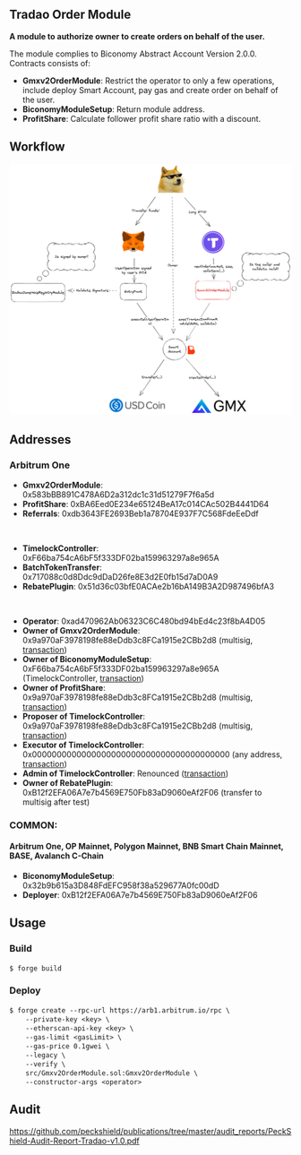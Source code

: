 ## Tradao Order Module

**A module to authorize owner to create orders on behalf of the user.**

The module complies to Biconomy Abstract Account Version 2.0.0. Contracts consists of:

-   **Gmxv2OrderModule**: Restrict the operator to only a few operations, include deploy Smart Account, pay gas and create order on behalf of the user.
-   **BiconomyModuleSetup**: Return module address.
-   **ProfitShare**: Calculate follower profit share ratio with a discount.

## Workflow

![Alt text](./doc/workflow.png?raw=true "Workflow")

## Addresses

### Arbitrum One

-   **Gmxv2OrderModule**: 0x583bBB891C478A6D2a312dc1c31d51279F7f6a5d
-   **ProfitShare**: 0xBA6Eed0E234e65124BeA17c014CAc502B4441D64
-   **Referrals**: 0xdb3643FE2693Beb1a78704E937F7C568FdeEeDdf

<br />

-   **TimelockController**: 0xF66ba754cA6bF5f333DF02ba159963297a8e965A
-   **BatchTokenTransfer**: 0x717088c0d8Ddc9dDaD26fe8E3d2E0fb15d7aD0A9
-   **RebatePlugin**: 0x51d36c03bfE0ACAe2b16bA149B3A2D987496bfA3

<br />

-   **Operator**: 0xad470962Ab06323C6C480bd94bEd4c23f8bA4D05
-   **Owner of Gmxv2OrderModule**: 0x9a970aF3978198fe88eDdb3c8FCa1915e2CBb2d8 (multisig, [transaction](https://arbiscan.io/tx/0x63625559add48e45882c990fac0c34bbae9d31e07c9c5cac3a5b7c050de7a488))
-   **Owner of BiconomyModuleSetup**: 0xF66ba754cA6bF5f333DF02ba159963297a8e965A (TimelockController, [transaction](https://arbiscan.io/tx/0xcf0cbb1d0ebaec37f9e6cacfc63ed70875fd7fca760dfaf1d1892e2833df8100))
-   **Owner of ProfitShare**: 0x9a970aF3978198fe88eDdb3c8FCa1915e2CBb2d8 (multisig, [transaction](https://arbiscan.io/tx/0xe99d876e717bde60bad1554524c5de51c816ee552803536d031a30686f91855d))
-   **Proposer of TimelockController**: 0x9a970aF3978198fe88eDdb3c8FCa1915e2CBb2d8 (multisig, [transaction](https://arbiscan.io/tx/0x41a9bbd93286f673d1e7efa561ad7a8bb7ce56d10f89c141bde603e6208b5506))
-   **Executor of TimelockController**: 0x0000000000000000000000000000000000000000 (any address, [transaction](https://arbiscan.io/tx/0x41a9bbd93286f673d1e7efa561ad7a8bb7ce56d10f89c141bde603e6208b5506))
-   **Admin of TimelockController**: Renounced ([transaction](https://arbiscan.io/tx/0xfd9fb29a2cdbb93ce5fd3840afe9944fa336712c75a41f7e30c0becf967fe83e))
-   **Owner of RebatePlugin**: 0xB12f2EFA06A7e7b4569E750Fb83aD9060eAf2F06 (transfer to multisig after test)

### COMMON: 

#### Arbitrum One, OP Mainnet, Polygon Mainnet, BNB Smart Chain Mainnet, BASE, Avalanch C-Chain

-   **BiconomyModuleSetup**: 0x32b9b615a3D848FdEFC958f38a529677A0fc00dD
-   **Deployer**: 0xB12f2EFA06A7e7b4569E750Fb83aD9060eAf2F06

## Usage

### Build

```shell
$ forge build
```

### Deploy

```shell
$ forge create --rpc-url https://arb1.arbitrum.io/rpc \
    --private-key <key> \
    --etherscan-api-key <key> \
    --gas-limit <gasLimit> \
    --gas-price 0.1gwei \
    --legacy \
    --verify \
    src/Gmxv2OrderModule.sol:Gmxv2OrderModule \
    --constructor-args <operator>
```

## Audit

https://github.com/peckshield/publications/tree/master/audit_reports/PeckShield-Audit-Report-Tradao-v1.0.pdf